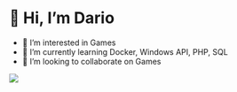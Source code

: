 <h1>👋 Hi, I’m Dario</h1>
<ul>
<li> 👀 I’m interested in Games</li>
<li>🌱 I’m currently learning Docker, Windows API, PHP, SQL</li>
<li>💞️ I’m looking to collaborate on Games</li>
</ul>

<img src="https://www.antoninocannavacciuolo.it/site/wp-content/uploads/fly-images/296/antoninocannavacciuolo_home_desktop-scaled-1920x9999.jpg">
 
<!---
dario-iCanna/dario-iCanna is a ✨ special ✨ repository because its `README.md` (this file) appears on your GitHub profile.
You can click the Preview link to take a look at your changes.
--->
